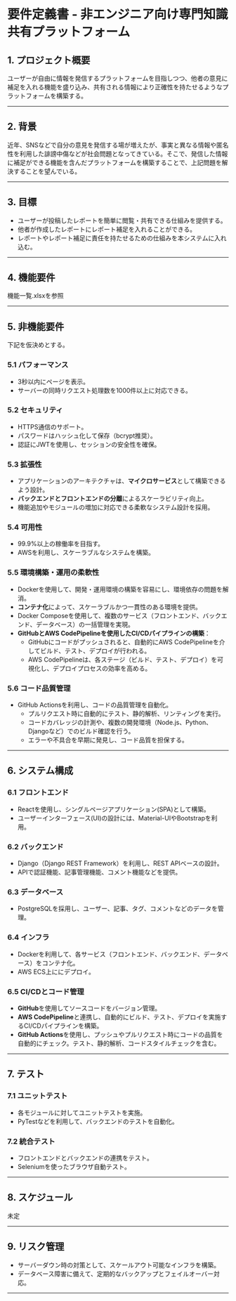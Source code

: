 # 要件定義書 - 非エンジニア向け専門知識共有プラットフォーム

## 1. プロジェクト概要
ユーザーが自由に情報を発信するプラットフォームを目指しつつ、他者の意見に補足を入れる機能を盛り込み、共有される情報により正確性を持たせるようなプラットフォームを構築する。

---

## 2. 背景
近年、SNSなどで自分の意見を発信する場が増えたが、事実と異なる情報や匿名性を利用した誹謗中傷などが社会問題となってきている。そこで、発信した情報に補足ができる機能を含んだプラットフォームを構築することで、上記問題を解決することを望んでいる。


---

## 3. 目標
- ユーザーが投稿したレポートを簡単に閲覧・共有できる仕組みを提供する。
- 他者が作成したレポートにレポート補足を入れることができる。
- レポートやレポート補足に責任を持たせるための仕組みを本システムに入れ込む。

---

## 4. 機能要件
機能一覧.xlsxを参照

---

## 5. 非機能要件
下記を仮決めとする。
### 5.1 パフォーマンス
- 3秒以内にページを表示。
- サーバーの同時リクエスト処理数を1000件以上に対応できる。

### 5.2 セキュリティ
- HTTPS通信のサポート。
- パスワードはハッシュ化して保存（bcrypt推奨）。
- 認証にJWTを使用し、セッションの安全性を確保。

### 5.3 拡張性
- アプリケーションのアーキテクチャは、**マイクロサービス**として構築できるよう設計。
- **バックエンドとフロントエンドの分離**によるスケーラビリティ向上。
- 機能追加やモジュールの増加に対応できる柔軟なシステム設計を採用。

### 5.4 可用性
- 99.9%以上の稼働率を目指す。
- AWSを利用し、スケーラブルなシステムを構築。

### 5.5 環境構築・運用の柔軟性
- Dockerを使用して、開発・運用環境の構築を容易にし、環境依存の問題を解消。
- **コンテナ化**によって、スケーラブルかつ一貫性のある環境を提供。
- Docker Composeを使用して、複数のサービス（フロントエンド、バックエンド、データベース）の一括管理を実現。
- **GitHubとAWS CodePipelineを使用したCI/CDパイプラインの構築**：
  - GitHubにコードがプッシュされると、自動的にAWS CodePipelineを介してビルド、テスト、デプロイが行われる。
  - AWS CodePipelineは、各ステージ（ビルド、テスト、デプロイ）を可視化し、デプロイプロセスの効率を高める。
  
### 5.6 コード品質管理
- GitHub Actionsを利用し、コードの品質管理を自動化。
  - プルリクエスト時に自動的にテスト、静的解析、リンティングを実行。
  - コードカバレッジの計測や、複数の開発環境（Node.js、Python、Djangoなど）でのビルド確認を行う。
  - エラーや不具合を早期に発見し、コード品質を担保する。
---

## 6. システム構成

### 6.1 フロントエンド
- Reactを使用し、シングルページアプリケーション(SPA)として構築。
- ユーザーインターフェース(UI)の設計には、Material-UIやBootstrapを利用。

### 6.2 バックエンド
- Django（Django REST Framework）を利用し、REST APIベースの設計。
- APIで認証機能、記事管理機能、コメント機能などを提供。

### 6.3 データベース
- PostgreSQLを採用し、ユーザー、記事、タグ、コメントなどのデータを管理。

### 6.4 インフラ
- Dockerを利用して、各サービス（フロントエンド、バックエンド、データベース）をコンテナ化。
- AWS ECS上ににデプロイ。

### 6.5 CI/CDとコード管理
- **GitHub**を使用してソースコードをバージョン管理。
- **AWS CodePipeline**と連携し、自動的にビルド、テスト、デプロイを実施するCI/CDパイプラインを構築。
- **GitHub Actions**を使用し、プッシュやプルリクエスト時にコードの品質を自動的にチェック。テスト、静的解析、コードスタイルチェックを含む。
---

## 7. テスト

### 7.1 ユニットテスト
- 各モジュールに対してユニットテストを実施。
- PyTestなどを利用して、バックエンドのテストを自動化。

### 7.2 統合テスト
- フロントエンドとバックエンドの連携をテスト。
- Seleniumを使ったブラウザ自動テスト。

---

## 8. スケジュール

未定

---

## 9. リスク管理
- サーバーダウン時の対策として、スケールアウト可能なインフラを構築。
- データベース障害に備えて、定期的なバックアップとフェイルオーバー対応。

---

